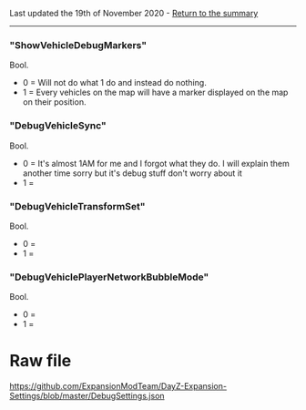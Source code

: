 Last updated the 19th of November 2020 - [Return to the summary](https://github.com/salutesh/DayZ-Expansion-Scripts/wiki/%5BServer-Hosting%5D-Server-settings/)

***

### "ShowVehicleDebugMarkers"
Bool.
- 0 = Will not do what 1 do and instead do nothing.
- 1 = Every vehicles on the map will have a marker displayed on the map on their position.

### "DebugVehicleSync"
Bool.
- 0 = It's almost 1AM for me and I forgot what they do. I will explain them another time sorry but it's debug stuff don't worry about it
- 1 = 

### "DebugVehicleTransformSet"
Bool.
- 0 = 
- 1 = 

### "DebugVehiclePlayerNetworkBubbleMode"
Bool.
- 0 = 
- 1 = 

# Raw file

https://github.com/ExpansionModTeam/DayZ-Expansion-Settings/blob/master/DebugSettings.json